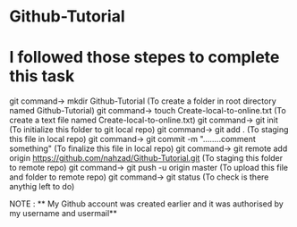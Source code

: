 # Github-Tutorial
<h1> I followed those stepes to complete this task </h1>

git command-> mkdir Github-Tutorial (To create a folder in root directory named Github-Tutorial)
git command-> touch Create-local-to-online.txt (To create a text file named Create-local-to-online.txt)
git command-> git init (To initialize this folder to git local repo)
git command-> git add . (To staging this file in local repo)
git command-> git commit -m "........comment something" (To finalize this file in local repo)
git command-> git remote add origin https://github.com/nahzad/Github-Tutorial.git (To staging this folder to remote repo)
git command-> git push -u origin master (To upload this file and folder to remote repo)
git command-> git status (To check is there anythig left to do)

NOTE : ** My Github account was created earlier and it was authorised by my username and usermail**
